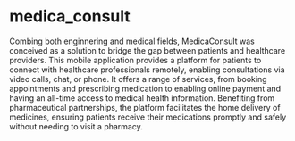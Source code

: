 # medica_consult

Combing both enginnering and medical fields, MedicaConsult was conceived as a solution to bridge the gap between patients and healthcare providers.
This mobile application provides a platform for patients to connect with healthcare professionals remotely, enabling consultations via video calls, chat, or phone.
It offers a range of services, from booking appointments and prescribing medication to enabling online payment and having an all-time access to medical health information.
Benefiting from pharmaceutical partnerships, the platform facilitates the home delivery of medicines, ensuring patients receive their medications promptly and safely without needing to visit a pharmacy.



